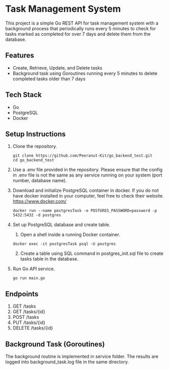 # Task Management System

This project is a simple Go REST API for task management system with a background process that periodically runs every 5 minutes to check for tasks marked as completed for over 7 days and delete them from the database.

## Features
- Create, Retrieve, Update, and Delete tasks
- Background task using Goroutines running every 5 minutes to delete completed tasks older than 7 days

## Tech Stack 
- Go
- PostgreSQL
- Docker

## Setup Instructions

1. Clone the repository.
   ```
   git clone https://github.com/Peeranut-Kit/go_backend_test.git
   cd go_backend_test
   ```

2. Use a .env file provided in the repository. Please ensure that the config in .env file is not the same as any service running on your system (port number, database name).

3. Download and initialize PostgreSQL container in docker.
   If you do not have docker installed in your computer, feel free to check their website. https://www.docker.com/

   ```
   docker run --name postgresTask -e POSTGRES_PASSWORD=password -p 5432:5432 -d postgres
   ```

4. Set up PostgreSQL database and create table.
   1. Open a shell inside a running Docker container.
   ```
   docker exec -it postgresTask psql -U postgres
   ```
   2. Create a table using SQL command in postgres_init.sql file to create tasks table in the database.
  
5. Run Go API service.
   ```
   go run main.go
   ```

## Endpoints
1. GET /tasks
2. GET /tasks/{id}
3. POST /tasks
4. PUT /tasks/{id}
5. DELETE /tasks/{id}

## Background Task (Goroutines)
The background routine is implemented in service folder. The results are logged into background_task.log file in the same directory.
